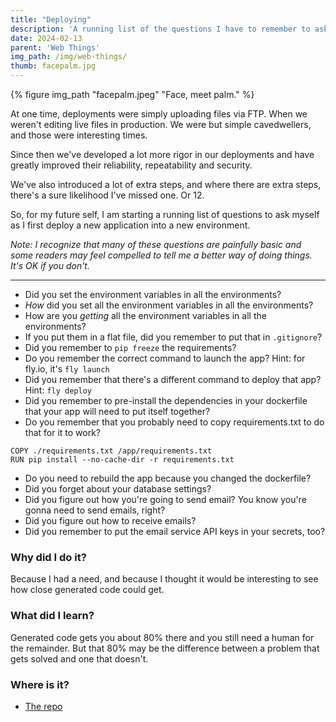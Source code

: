 ```yaml
---
title: "Deploying"
description: 'A running list of the questions I have to remember to ask myself when deploying a new app to a new environment.'
date: 2024-02-13
parent: 'Web Things'
img_path: /img/web-things/
thumb: facepalm.jpg
---
```

  {% figure img_path "facepalm.jpeg" "Face, meet palm." %}

At one time, deployments were simply uploading files via FTP. When we weren't editing live files in production. We were but simple cavedwellers, and those were interesting times.

Since then we've developed a lot more rigor in our deployments and have greatly improved their reliability, repeatability and security.

We've also introduced a lot of extra steps, and where there are extra steps, there's a sure likelihood I've missed one. Or 12.

So, for my future self, I am starting a running list of questions to ask myself as I first deploy a new application into a new environment.

_Note: I recognize that many of these questions are painfully basic and some readers may feel compelled to tell me a better way of doing things. It's OK if you don't._

----------------------------------------

- Did you set the environment variables in all the environments?
- _How_ did you set all the environment variables in all the environments?
- How are you _getting_ all the environment variables in all the environments?
- If you put them in a flat file, did you remember to put that in `.gitignore`?
- Did you remember to `pip freeze` the requirements?
- Do you remember the correct command to launch the app? Hint: for fly.io, it's `fly launch`
- Did you remember that there's a different command to deploy that app? Hint: `fly deploy`
- Did you remember to pre-install the dependencies in your dockerfile that your app will need to put itself together?
- Do you remember that you probably need to copy requirements.txt to do that for it to work? 
```
COPY ./requirements.txt /app/requirements.txt
RUN pip install --no-cache-dir -r requirements.txt
```
- Do you need to rebuild the app because you changed the dockerfile?
- Did you forget about your database settings?
- Did you figure out how you're going to send email? You know you're gonna need to send emails, right?
- Did you figure out how to receive emails?
- Did you remember to put the email service API keys in your secrets, too?


### Why did I do it?

Because I had a need, and because I thought it would be interesting to see how close generated code could get.

### What did I learn?

Generated code gets you about 80% there and you still need a human for the remainder. But that 80% may be the difference between a problem that gets solved and one that doesn't.


### Where is it?
- [The repo](https://github.com/tBaxter/markitup2)
